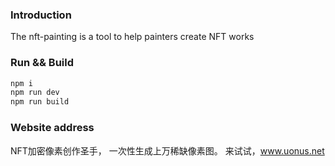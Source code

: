 ### Introduction

The nft-painting is a tool to help painters create NFT works

### Run && Build

```javascript
npm i
npm run dev
npm run build
```
### Website address

NFT加密像素创作圣手，
一次性生成上万稀缺像素图。
来试试，www.uonus.net
